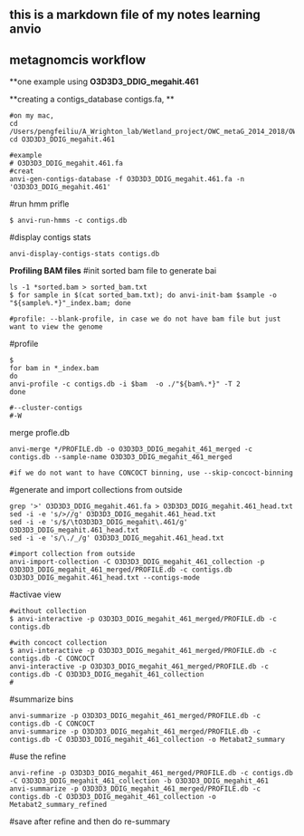 ## this is a markdown file of my notes learning anvio

## metagnomcis workflow

**one example using 
**O3D3D3_DDIG_megahit.461**

**creating a contigs_database contigs.fa, **

```
#on my mac, 
cd /Users/pengfeiliu/A_Wrighton_lab/Wetland_project/OWC_metaG_2014_2018/OWC_wetland_methanogens_database/anvio_refine_MAGs
cd O3D3D3_DDIG_megahit.461

#example
# O3D3D3_DDIG_megahit.461.fa
#creat
anvi-gen-contigs-database -f O3D3D3_DDIG_megahit.461.fa -n 'O3D3D3_DDIG_megahit.461'
```

#run hmm prifle
```
$ anvi-run-hmms -c contigs.db
```

#display contigs stats
```
anvi-display-contigs-stats contigs.db
```

**Profiling BAM files**
#init sorted bam file to generate bai
```
ls -1 *sorted.bam > sorted_bam.txt
$ for sample in $(cat sorted_bam.txt); do anvi-init-bam $sample -o "${sample%.*}"_index.bam; done

#profile: --blank-profile, in case we do not have bam file but just want to view the genome
```

#profile
```
$ 
for bam in *_index.bam
do 
anvi-profile -c contigs.db -i $bam  -o ./"${bam%.*}" -T 2 
done

#--cluster-contigs
#-W

```

merge profle.db
```
anvi-merge */PROFILE.db -o O3D3D3_DDIG_megahit_461_merged -c contigs.db --sample-name O3D3D3_DDIG_megahit_461_merged  

#if we do not want to have CONCOCT binning, use --skip-concoct-binning
```

#generate and import collections from outside
```
grep '>' O3D3D3_DDIG_megahit.461.fa > O3D3D3_DDIG_megahit.461_head.txt
sed -i -e 's/>//g' O3D3D3_DDIG_megahit.461_head.txt
sed -i -e 's/$/\tO3D3D3_DDIG_megahit\.461/g' O3D3D3_DDIG_megahit.461_head.txt
sed -i -e 's/\./_/g' O3D3D3_DDIG_megahit.461_head.txt

#import collection from outside
anvi-import-collection -C O3D3D3_DDIG_megahit_461_collection -p O3D3D3_DDIG_megahit_461_merged/PROFILE.db -c contigs.db O3D3D3_DDIG_megahit.461_head.txt --contigs-mode
```


#activae view
```
#without collection
$ anvi-interactive -p O3D3D3_DDIG_megahit_461_merged/PROFILE.db -c contigs.db 

#with concoct collection
$ anvi-interactive -p O3D3D3_DDIG_megahit_461_merged/PROFILE.db -c contigs.db -C CONCOCT
anvi-interactive -p O3D3D3_DDIG_megahit_461_merged/PROFILE.db -c contigs.db -C O3D3D3_DDIG_megahit_461_collection
#
```

#summarize bins
```
anvi-summarize -p O3D3D3_DDIG_megahit_461_merged/PROFILE.db -c contigs.db -C CONCOCT
anvi-summarize -p O3D3D3_DDIG_megahit_461_merged/PROFILE.db -c contigs.db -C O3D3D3_DDIG_megahit_461_collection -o Metabat2_summary

```

#use the refine 
```
anvi-refine -p O3D3D3_DDIG_megahit_461_merged/PROFILE.db -c contigs.db -C O3D3D3_DDIG_megahit_461_collection -b O3D3D3_DDIG_megahit_461
anvi-summarize -p O3D3D3_DDIG_megahit_461_merged/PROFILE.db -c contigs.db -C O3D3D3_DDIG_megahit_461_collection -o Metabat2_summary_refined
```

#save after refine and then do re-summary
